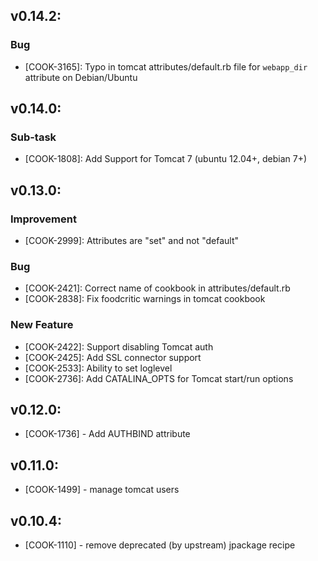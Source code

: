 ## v0.14.2:

### Bug

- [COOK-3165]: Typo in tomcat attributes/default.rb file for
  `webapp_dir` attribute on Debian/Ubuntu

## v0.14.0:

### Sub-task

- [COOK-1808]: Add Support for Tomcat 7 (ubuntu 12.04+, debian 7+)

## v0.13.0:

### Improvement

- [COOK-2999]: Attributes are "set" and not "default"

### Bug

- [COOK-2421]: Correct name of cookbook in attributes/default.rb
- [COOK-2838]: Fix foodcritic warnings in tomcat cookbook

### New Feature

- [COOK-2422]: Support disabling Tomcat auth
- [COOK-2425]: Add  SSL connector support
- [COOK-2533]: Ability to set loglevel
- [COOK-2736]: Add CATALINA_OPTS for Tomcat start/run options

## v0.12.0:

* [COOK-1736] - Add AUTHBIND attribute

## v0.11.0:

* [COOK-1499] - manage tomcat users

## v0.10.4:

* [COOK-1110] - remove deprecated (by upstream) jpackage recipe
